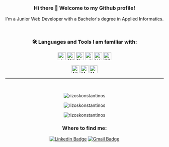 <div align = "center">
  <h3>Hi there 👋 Welcome to my Github profile!</h3>
  <p>I'm a Junior Web Developer with a Bachelor's degree in Applied Informatics.</p>
  <br/>
  <h3>🛠️ Languages and Tools I am familiar with:</h3>
  <p> 
    <img src="https://img.shields.io/badge/Java-282C34?logo=java&logoColor=F7DF1E" alt="Java logo" title="Java" height="25"/>
    <img src="https://img.shields.io/badge/C%23-282C34?logo=c-sharp&logoColor=239120" alt="C# logo" title="C#" height="25" />
    <img src="https://img.shields.io/badge/.NET-282C34?logo=.net&logoColor=violet&color=383838" alt=".Net logo" title=".NET" height="25" />
    <img src="https://img.shields.io/badge/git-282C34?logo=git&logoColor=F05032" alt="git logo" title="git" height="25" />
    <img src="https://img.shields.io/badge/HTML5-282C34?logo=html5&logoColor=E34F26" alt="HTML5 logo" title="HTML5" height="25" />
    <img src="https://img.shields.io/badge/CSS3-282C34?logo=css3&logoColor=1572B6" alt="CSS3 logo" title="CSS3" height="25" /> 
  </p>
  <p>   
    <img src="https://img.shields.io/badge/Microsoft%20SQL%20Server-282C34?logo=microsoft%20sql%20server&logoColor=CC2927&color=383838" alt="Microsoft SQL Server logo" title="Mucrosoft SQL Server" height="25" />
    <img src="https://img.shields.io/badge/MySQL-282C34?logo=mysql&logoColor=lightgreen" alt="MySQL logo" title="MySQL" height="25" />
    <img src="https://img.shields.io/badge/SQLite-282C34?logo=sqlite&logoColor=lightblue" alt="MySQL logo" title="MySQL" height="25" />
   </p>  
  
   <hr>
   <br/> 
  
  <p>
    <img src="https://github-readme-stats.vercel.app/api/top-langs?username=rizoskonstantinos&show_icons=true&locale=en&layout=compact&theme=radical" alt="rizoskonstantinos"/></p>

  <p><img align="center" src="https://github-readme-stats.vercel.app/api?username=rizoskonstantinos&show_icons=true&locale=en&theme=radical&hide=stars&count_private=true&hide_title=true&include_all_commits=true" alt="rizoskonstantinos" /></p>

  <p><img align="center" src="https://github-readme-streak-stats.herokuapp.com/?user=rizoskonstantinos&theme=radical" alt="rizoskonstantinos" /></p>

  <h3>Where to find me:</h3> 

  [![Linkedin Badge](https://img.shields.io/badge/-Linkedin-blue?style=flat-square&logo=Linkedin&logoColor=white&link=https://www.linkedin.com/in/konstantinos-rizos/)](https://www.linkedin.com/in/konstantinos-rizos)
 [![Gmail Badge](https://img.shields.io/badge/Gmail-c14438?style=flat-square&logo=Gmail&logoColor=white&link=mailto:konriz.sd@gmail.com)](mailto:konriz.sd@gmail.com)

</div>
